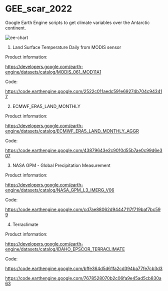 # GEE_scar_2022
Google Earth Engine scripts to get climate variables over the Antarctic continent.



![ee-chart](https://github.com/user-attachments/assets/23390197-1203-4048-930f-bc592b9ab53c)


1. Land Surface Temperature Daily from MODIS sensor

Product information:

https://developers.google.com/earth-engine/datasets/catalog/MODIS_061_MOD11A1

Code:

https://code.earthengine.google.com/2522c011aedc591e69274b704c943417

2. ECMWF_ERA5_LAND_MONTHLY

Product information:

https://developers.google.com/earth-engine/datasets/catalog/ECMWF_ERA5_LAND_MONTHLY_AGGR

Code:

https://code.earthengine.google.com/43879643e2c9010d55b7ae0c99d6e307

3. NASA GPM - Global Precipitation Measurement

Product information:

https://developers.google.com/earth-engine/datasets/catalog/NASA_GPM_L3_IMERG_V06

Code:

https://code.earthengine.google.com/cd7ae88062d94447117f719baf7bc599

4. Terraclimate

Product information:

https://developers.google.com/earth-engine/datasets/catalog/IDAHO_EPSCOR_TERRACLIMATE

Code:

https://code.earthengine.google.com/bffe364d5d61fa2cd394ba77fe7cb3d3

























https://code.earthengine.google.com/7678528070b2c06fa9e45ad5cb830a63


